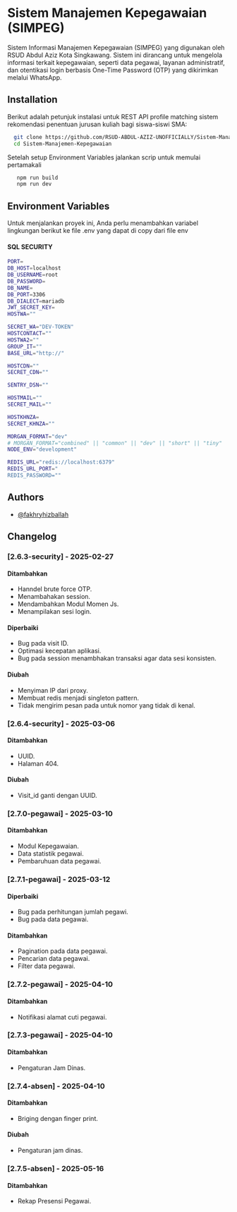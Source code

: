 
# Sistem Manajemen Kepegawaian (SIMPEG)

Sistem Informasi Manajemen Kepegawaian (SIMPEG) yang digunakan oleh RSUD Abdul Aziz Kota Singkawang. Sistem ini dirancang untuk mengelola informasi terkait kepegawaian, seperti data pegawai, layanan administratif, dan otentikasi login berbasis One-Time Password (OTP) yang dikirimkan melalui WhatsApp.



## Installation
Berikut adalah petunjuk instalasi untuk REST API profile matching sistem rekomendasi penentuan jurusan kuliah bagi siswa-siswi SMA:

```bash
  git clone https://github.com/RSUD-ABDUL-AZIZ-UNOFFICIALLY/Sistem-Manajemen-Kepegawaian.git
  cd Sistem-Manajemen-Kepegawaian
```

Setelah setup Environment Variables jalankan scrip
untuk memulai pertamakali
```bash
   npm run build
   npm run dev
```
## Environment Variables

Untuk menjalankan proyek ini, Anda perlu menambahkan variabel lingkungan berikut ke file .env yang dapat di copy dari file env

#### SQL SECURITY
```bash
PORT=
DB_HOST=localhost
DB_USERNAME=root
DB_PASSWORD=
DB_NAME=
DB_PORT=3306
DB_DIALECT=mariadb
JWT_SECRET_KEY=
HOSTWA=""

SECRET_WA="DEV-TOKEN"
HOSTCONTACT=""
HOSTWA2=""
GROUP_IT=""
BASE_URL="http://"

HOSTCDN=""
SECRET_CDN=""

SENTRY_DSN=""

HOSTMAIL=""
SECRET_MAIL=""

HOSTKHNZA=
SECRET_KHNZA=""

MORGAN_FORMAT="dev"
# MORGAN_FORMAT="combined" || "common" || "dev" || "short" || "tiny"
NODE_ENV="development"

REDIS_URL="redis://localhost:6379"
REDIS_URL_PORT="
REDIS_PASSWORD=""

```

## Authors

- [@fakhryhizballah](https://github.com/fakhryhizballah)


## Changelog

### [2.6.3-security] - 2025-02-27
#### Ditambahkan
- Hanndel brute force OTP.
- Menambahakan session.
- Mendambahkan Modul Momen Js.
- Menampilakan sesi login.

#### Diperbaiki
- Bug pada visit ID.
- Optimasi kecepatan aplikasi.
- Bug pada session menambhakan transaksi agar data sesi konsisten.

#### Diubah
- Menyiman IP dari proxy.
- Membuat redis menjadi singleton pattern.
- Tidak mengirim pesan pada untuk nomor yang tidak di kenal.


### [2.6.4-security] - 2025-03-06
#### Ditambahkan
- UUID.
- Halaman 404.

#### Diubah
-  Visit_id ganti dengan UUID.

### [2.7.0-pegawai] - 2025-03-10
#### Ditambahkan
- Modul Kepegawaian.
- Data statistik pegawai.
- Pembaruhuan data pegawai.

### [2.7.1-pegawai] - 2025-03-12
#### Diperbaiki
- Bug pada perhitungan jumlah pegawi.
- Bug pada data pegawai.

#### Ditambahkan
- Pagination pada data pegawai.
- Pencarian data pegawai.
- Filter data pegawai.

### [2.7.2-pegawai] - 2025-04-10
#### Ditambahkan
- Notifikasi alamat cuti pegawai.


### [2.7.3-pegawai] - 2025-04-10
#### Ditambahkan
- Pengaturan Jam Dinas.


### [2.7.4-absen] - 2025-04-10
#### Ditambahkan
- Briging dengan finger print.

#### Diubah
-  Pengaturan jam dinas.

### [2.7.5-absen] - 2025-05-16
#### Ditambahkan
- Rekap Presensi Pegawai.